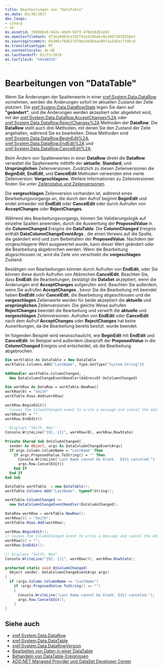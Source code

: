 ```yaml
---
title: Bearbeitungen von "DataTable"
ms.date: 03/30/2017
dev_langs:
- csharp
- vb
ms.assetid: f08008a9-042e-4de9-94f3-4f0e502b1eb5
ms.openlocfilehash: 473ea9963ce192f42e418bebc8e38971019350e3
ms.sourcegitcommit: 6b308cf6d627d78ee36dbbae8972a310ac7fd6c8
ms.translationtype: MT
ms.contentlocale: de-DE
ms.lasthandoff: 01/23/2019
ms.locfileid: "54548559"
---
```

# <a name="datatable-edits"></a>Bearbeitungen von "DataTable"
Wenn Sie Änderungen der Spaltenwerte in einer <xref:System.Data.DataRow> vornehmen, werden die Änderungen sofort im aktuellen Zustand der Zeile platziert. Die <xref:System.Data.DataRowState> legen Sie dann auf **"geändert"**, und die Änderungen werden akzeptiert oder abgelehnt wird, mit der <xref:System.Data.DataRow.AcceptChanges%2A> oder <xref:System.Data.DataRow.RejectChanges%2A> Methoden der **DataRow**. Die **DataRow** stellt auch drei Methoden, mit denen Sie den Zustand der Zeile angehalten, während Sie es bearbeiten. Diese Methoden sind <xref:System.Data.DataRow.BeginEdit%2A>, <xref:System.Data.DataRow.EndEdit%2A> und <xref:System.Data.DataRow.CancelEdit%2A>.  
  
 Beim Ändern von Spaltenwerten in einer **DataRow** direkt die **DataRow** verwaltet die Spaltenwerte mithilfe der **aktuelle**, **Standard**, und **Ursprünglichen** Zeilenversionen. Zusätzlich zu diesen Zeilenversionen die **BeginEdit**, **EndEdit**, und **CancelEdit** Methoden verwenden eine vierte Zeilenversion: **Vorgeschlagene**. Weitere Informationen zu Zeilenversionen finden Sie unter [Zeilenstatus und Zeilenversionen](../../../../../docs/framework/data/adonet/dataset-datatable-dataview/row-states-and-row-versions.md).  
  
 Die **vorgeschlagen** Zeilenversion vorhanden ist, während eines Bearbeitungsvorgangs an, die durch den Aufruf beginnt **BeginEdit** und endet entweder mit **EndEdit** oder **CancelEdit**  oder durch Aufrufen von **AcceptChanges** oder **RejectChanges**.  
  
 Während des Bearbeitungsvorgangs, können Sie Validierungslogik auf einzelne Spalten anwenden, durch die Auswertung der **ProposedValue** in die **ColumnChanged** Ereignis die **DataTable**. Die **ColumnChanged** Ereignis enthält **DataColumnChangeEventArgs** , die einen Verweis auf die Spalte, die geändert wird und zum Beibehalten der **ProposedValue**. Nachdem der vorgeschlagene Wert ausgewertet wurde, kann dieser Wert geändert oder die Bearbeitung abgebrochen werden. Wenn die Bearbeitung abgeschlossen ist, wird die Zeile von verschiebt die **vorgeschlagen** Zustand.  
  
 Bestätigen von Bearbeitungen können durch Aufrufen von **EndEdit**, oder Sie können diese durch Aufrufen von Abbrechen **CancelEdit**. Beachten Sie, dass **EndEdit** die Bearbeitungen, bestätigt die **DataSet** akzeptiert, wenn die Änderungen erst **AcceptChanges** aufgerufen wird. Beachten Sie außerdem, wenn Sie aufrufen **AcceptChanges** , bevor Sie die Bearbeitung mit beendet haben **EndEdit** oder **CancelEdit**, die Bearbeitung abgeschlossen und die **vorgeschlagen** Zeilenwerte werden für beide akzeptiert die **aktuelle** und **ursprünglichen** Zeilenversionen. Die gleiche Weise aufrufen **RejectChanges** beendet die Bearbeitung und verwirft die **aktuelle** und **vorgeschlagen** Zeilenversionen. Aufrufen von **EndEdit** oder **CancelEdit** nach dem Aufruf **AcceptChanges** oder **RejectChanges** hat keine Auswirkungen, da die Bearbeitung bereits besitzt. wurde beendet.  
  
 Im folgenden Beispiel wird veranschaulicht, wie **BeginEdit** mit **EndEdit** und **CancelEdit**. Im Beispiel wird außerdem überprüft der **ProposedValue** in die **ColumnChanged** Ereignis und entscheidet, ob die Bearbeitung abgebrochen.  
  
```vb  
Dim workTable As DataTable = New DataTable  
workTable.Columns.Add("LastName", Type.GetType("System.String"))  
  
AddHandler workTable.ColumnChanged, _  
  New DataColumnChangeEventHandler(AddressOf OnColumnChanged)  
  
Dim workRow As DataRow = workTable.NewRow()  
workRow(0) = "Smith"  
workTable.Rows.Add(workRow)  
  
workRow.BeginEdit()  
' Causes the ColumnChanged event to write a message and cancel the edit.  
workRow(0) = ""       
workRow.EndEdit()  
  
' Displays "Smith, New".  
Console.WriteLine("{0}, {1}", workRow(0), workRow.RowState)  
  
Private Shared Sub OnColumnChanged( _  
  sender As Object, args As DataColumnChangeEventArgs)  
  If args.Column.ColumnName = "LastName" Then  
    If args.ProposedValue.ToString() = "" Then  
      Console.WriteLine("Last Name cannot be blank.  Edit canceled.")  
      args.Row.CancelEdit()  
    End If  
  End If  
End Sub  
```  
  
```csharp  
DataTable workTable  = new DataTable();  
workTable.Columns.Add("LastName", typeof(String));  
  
workTable.ColumnChanged +=   
  new DataColumnChangeEventHandler(OnColumnChanged);  
  
DataRow workRow = workTable.NewRow();  
workRow[0] = "Smith";  
workTable.Rows.Add(workRow);  
  
workRow.BeginEdit();  
// Causes the ColumnChanged event to write a message and cancel the edit.  
workRow[0] = "";       
workRow.EndEdit();  
  
// Displays "Smith, New".  
Console.WriteLine("{0}, {1}", workRow[0], workRow.RowState);    
  
protected static void OnColumnChanged(  
  Object sender, DataColumnChangeEventArgs args)  
{  
  if (args.Column.ColumnName == "LastName")  
    if (args.ProposedValue.ToString() == "")  
    {  
      Console.WriteLine("Last Name cannot be blank. Edit canceled.");  
      args.Row.CancelEdit();  
    }  
}  
```  
  
## <a name="see-also"></a>Siehe auch
- <xref:System.Data.DataRow>
- <xref:System.Data.DataTable>
- <xref:System.Data.DataRowVersion>
- [Bearbeiten von Daten in einer DataTable](../../../../../docs/framework/data/adonet/dataset-datatable-dataview/manipulating-data-in-a-datatable.md)
- [Behandeln von DataTable-Ereignissen](../../../../../docs/framework/data/adonet/dataset-datatable-dataview/handling-datatable-events.md)
- [ADO.NET Managed Provider und DataSet Developer Center](https://go.microsoft.com/fwlink/?LinkId=217917)
